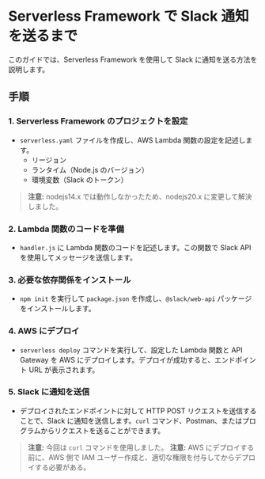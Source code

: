 # Serverless Framework で Slack 通知を送るまで

このガイドでは、Serverless Framework を使用して Slack に通知を送る方法を説明します。

## 手順

### 1. Serverless Framework のプロジェクトを設定

- `serverless.yaml` ファイルを作成し、AWS Lambda 関数の設定を記述します。
  - リージョン
  - ランタイム（Node.js のバージョン）
  - 環境変数（Slack のトークン）

> **注意:** nodejs14.x では動作しなかったため、nodejs20.x に変更して解決しました。

### 2. Lambda 関数のコードを準備

- `handler.js` に Lambda 関数のコードを記述します。この関数で Slack API を使用してメッセージを送信します。

### 3. 必要な依存関係をインストール

- `npm init` を実行して `package.json` を作成し、`@slack/web-api` パッケージをインストールします。

### 4. AWS にデプロイ

- `serverless deploy` コマンドを実行して、設定した Lambda 関数と API Gateway を AWS にデプロイします。デプロイが成功すると、エンドポイント URL が表示されます。

### 5. Slack に通知を送信

- デプロイされたエンドポイントに対して HTTP POST リクエストを送信することで、Slack に通知を送信します。`curl` コマンド、Postman、またはプログラムからリクエストを送ることができます。

> **注意:** 今回は `curl` コマンドを使用しました。
> **注意:** AWS にデプロイする前に、AWS 側で IAM ユーザー作成と、適切な権限を付与してからデプロイする必要がある。

